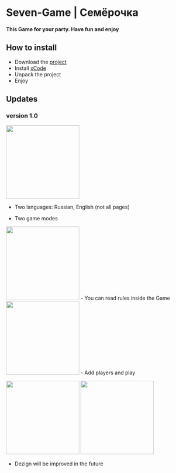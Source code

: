 # Seven-Game | Семёрочка
#### This Game for your party. Have fun and enjoy

## How to install
- Download the [project](https://github.com/SHREDDING8/Student-Day/archive/refs/heads/master.zip)
- Install [xCode](https://apps.apple.com/ru/app/xcode/id497799835?mt=12)
- Unpack the project
- Enjoy

## Updates
### version 1.0
<img src="https://user-images.githubusercontent.com/88378430/204611286-181db4f3-997c-41e0-9f4d-598a8b74d132.jpg" width="200">

- Two languages: Russian, English (not all pages)

- Two game modes
<img src="https://user-images.githubusercontent.com/88378430/204610193-2edae73d-d176-4a37-bded-0c1922232731.jpeg" width="200">
- You can read rules inside the Game
<img src="https://user-images.githubusercontent.com/88378430/204611493-e3258241-c9a5-49db-b393-61190df253d9.jpg" width="200">
- Add players and play
<p><img src="https://user-images.githubusercontent.com/88378430/204611895-d7ef952f-0b6f-4876-ac9d-f93ac263a823.jpg" width="200"> <img src="https://user-images.githubusercontent.com/88378430/204611906-fbfa0c49-dfea-43e8-86df-163a0bc54650.jpg" width="200"></p>

- Dezign will be improved in the future
